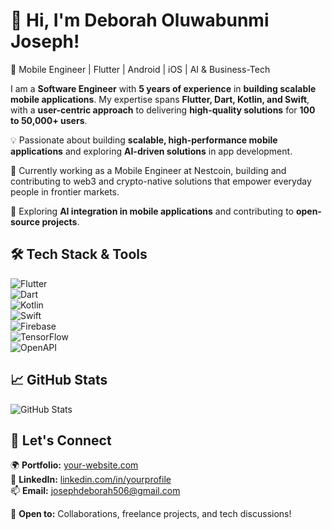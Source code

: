 # 👋 Hi, I'm Deborah Oluwabunmi Joseph!  
🚀 Mobile Engineer | Flutter | Android | iOS | AI & Business-Tech  

I am a **Software Engineer** with **5 years of experience** in **building scalable mobile applications**. My expertise spans **Flutter, Dart, Kotlin, and Swift**, with a **user-centric approach** to delivering **high-quality solutions** for **100 to 50,000+ users**.  

💡 Passionate about building **scalable, high-performance mobile applications** and exploring **AI-driven solutions** in app development.  

🔭 Currently working as a Mobile Engineer at Nestcoin, building and contributing to web3 and crypto-native solutions that empower everyday people in frontier markets.

🌱 Exploring **AI integration in mobile applications** and contributing to **open-source projects**.  

## 🛠️ Tech Stack & Tools  
![Flutter](https://img.shields.io/badge/Flutter-blue?logo=flutter)  
![Dart](https://img.shields.io/badge/Dart-0175C2?logo=dart)  
![Kotlin](https://img.shields.io/badge/Kotlin-0095D5?logo=kotlin)  
![Swift](https://img.shields.io/badge/Swift-F05138?logo=swift)  
![Firebase](https://img.shields.io/badge/Firebase-FFCA28?logo=firebase)  
![TensorFlow](https://img.shields.io/badge/TensorFlow-FF6F00?logo=tensorflow)  
![OpenAPI](https://img.shields.io/badge/OpenAPI-6BA539?logo=openapi)  

## 📈 GitHub Stats  
![GitHub Stats](https://github-readme-stats.vercel.app/api?username=yourusername&show_icons=true&theme=radical)  

## 🤝 Let's Connect  
🌍 **Portfolio:** [your-website.com](https://zaap.bio/josdebum)  
💼 **LinkedIn:** [linkedin.com/in/yourprofile](https://www.linkedin.com/in/deborah-oluwabunmi-joseph/)  
📫 **Email:** josephdeborah506@gmail.com  

💬 **Open to:** Collaborations, freelance projects, and tech discussions!  


